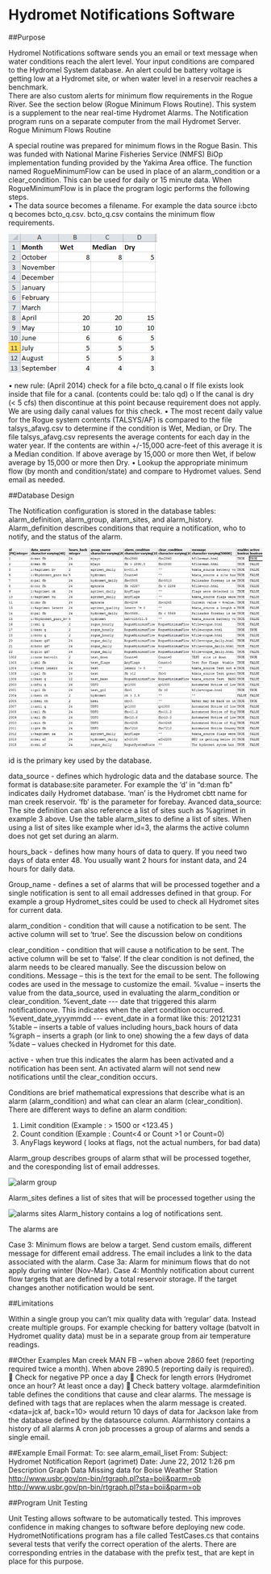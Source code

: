 # Hydromet Notifications Software 


##Purpose

Hydromel Notifications software sends you an email or text message when water conditions reach the alert level.  Your input conditions are compared to the Hydromel System database.  An alert could be battery voltage is getting low at a Hydromet site, or when water level in a reservoir reaches a benchmark.   
There are also custom alerts for minimum flow requirements in the Rogue River.  See the section below (Rogue Minimum Flows Routine).
This system is a supplement to the near real-time Hydromet Alarms.  The Notification program runs on a separate computer from the mail Hydromet Server. 
Rogue Minimum Flows Routine

A special routine was prepared for minimum flows in the Rogue Basin.   This was funded with National Marine Fisheries Service (NMFS) BiOp implementation funding provided by the Yakima Area office.
The function named RogueMinimumFlow can be used in place of an alarm_condition or a clear_condition.  This can be used for daily or 15 minute data.   When RogueMinimumFlow  is in place the program logic performs the following steps.   
•	The data source becomes a filename.  For example the data source i:bcto q  becomes  bcto_q.csv.  bcto_q.csv contains the minimum flow requirements.

![minimum flow requirements wet,dry,median](images/rogue_wet_median_dry.jpg)
 
•	new rule: (April 2014) check for a file bcto_q.canal
o	 If file exists look inside that file for a canal.  (contents could be: talo qd)
o	If the canal is dry (< 5 cfs) then discontinue at this point because requirement does not apply. We are using daily canal values for this check.
•	The most recent daily value for the Rogue system contents (TALSYS/AF) is compared to the file talsys_afavg.csv to determine if the condition is Wet, Median, or Dry.  The file talsys_afavg.csv represents the average contents for each day in the water year.  If the contents are within +/-15,000 acre-feet of this average it is a Median condition.   If above average by 15,000 or more then Wet, if below average by 15,000  or more then Dry.
•	Lookup the appropriate minimum flow (by month and condition/state) and compare to Hydromet values.  Send email as needed. 



##Database Design

The Notification configuration is stored in the database tables:  alarm_definition, alarm_group, alarm_sites, and alarm_history. 
Alarm_definition describes conditions that require a notification, who to notify, and the status of the alarm.  
 
![alarm definition table example ](images/alarm_definition_table.jpg)

id is the primary key used by the database.

data_source - defines which hydrologic data and the database source.    The format is  database:site parameter.  For example the ‘d’ in “d:man fb” indicates daily Hydromet database.  ‘man’ is the Hydromet cbtt name for man creek reservoir.   ‘fb’ is the parameter for forebay.     Avanced data_source: The site definition can also reference a list of sites such as %agrimet in example 3 above.   Use the table alarm_sites to define a list of sites.  When using a list of sites like example wher id=3, the alarms the active column does not get set during an alarm.

hours_back - defines how many hours of data to query.  If you need two days of data enter 48. You usually want 2 hours for instant data, and 24 hours for daily data.

Group_name -  defines a set of alarms that will be processed together and a single  notification is sent to all email addresses defined in that group.  For example a group Hydromet_sites could be used to check all Hydromet sites for current data.    

alarm_condition - condition that will cause a notification to be sent.  The active column will set to ‘true’.  See the discussion below on conditions

clear_condition - condition that will cause a notification to be sent.  The active column will be set to ‘false’.  If the clear condition is not defined, the alarm needs to be cleared manually.  See the discussion below on conditions.
Message – this is the text for the email to be sent.   The following codes are used in the message to customize the email.
	%value – inserts the value from the data_source, used in evaluating the alarm_condition or clear_condition.
               %event_date  --- date that triggered this alarm notificationove.   This indicates when the alert condition occurred.
%event_date_yyyymmdd  --- event_date in a format like this:  20121231
	%table – inserts a table of values including hours_back hours of data
	%graph – inserts a graph (or link to one) showing the a few days of data
	%date – values checked in Hydromet for this date.

active - when true this indicates the alarm has been activated and a notification has been sent.   An activated alarm will not send new notifications until the clear_condition occurs.  

Conditions are brief mathematical expressions that describe what is an alarm (alarm_condition) and what can clear an alarm (clear_condition).  There are different ways to define an alarm condition:
1)	Limit condition  (Example :  > 1500 or <123.45  )
2)	Count condition (Example :   Count<4   or Count >1 or Count=0)
3)	AnyFlags keyword  ( looks at flags, not the actual numbers, for bad data)

Alarm_group describes groups of alarm sthat will be processed together, and the coresponding list of email addresses.
 
![alarm group](/images/alarm_group.jpg)

Alarm_sites defines a list of sites that will be processed together using the 
 
![alarms sites](/images/alarm_sites.jpg)
Alarm_history contains a log of notifications sent.
 
The alarms are

Case 3: Minimum flows are below a target. Send custom emails, different message for different email address.  The email includes a link to the data associated with the alarm.
Case 3a: Alarm for minimum flows that do not apply during winter (Nov-Mar).
Case 4: Monthly notification about current flow targets that are defined by a total reservoir storage.  If the target changes another notification would be sent.

##Limitations

Within a single group you can’t mix quality data with ‘regular’ data.  Instead create multiple groups.  For example checking for battery voltage (batvolt in Hydromet quality data) must be in a separate group from air temperature readings.

##Other Examples
Man creek  MAN FB – when above  2860 feet (reporting required twice a  month). When above 2890.5 (reporting daily is required).   
	Check for negative PP once a day
	Check for length errors (Hydromet once an hour?  At least once a day)
	Check battery voltage.
alarmdefinition table defines the conditions that cause and clear alarms.   The message is defined with tags that are replaces when the alarm message is created.   <data=jck af, back=10> would return 10 days of data for Jackson lake from the database defined by the datasource column.
Alarmhistory contains a history of all alarms
A cron job processes a group of alarms and sends a single email.

##Example Email Format:
To:  <list of email addresses> see alarm_email_liset
From: <user and machine running command>
Subject: Hydromet Notification Report (agrimet)
Date: June 22, 2012 1:26 pm
Description	Graph	Data
Missing data for Boise Weather Station		http://www.usbr.gov/pn-bin/rtgraph.pl?sta=boii&parm=ob 
	http://www.usbr.gov/pn-bin/rtgraph.pl?sta=boii&parm=ob 

		


##Program Unit Testing

Unit Testing allows software to be automatically tested.  This improves confidence in making changes to software before deploying new code.  HydrometNotifications program has a file called TestCases.cs that contains several tests that verify the correct operation of the alerts.   There are corresponding entries in the database with the prefix test_ that are kept in place for this purpose.



